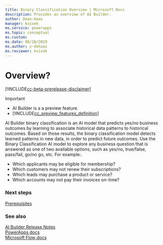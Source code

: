 ```yaml
---
title: Binary Classification Overview | Microsoft Docs
description: Provides an overview of AI Builder.
author: Dean-Haas
manager: kvivek
ms.service: powerapps
ms.topic: conceptual
ms.custom: 
ms.date: 06/10/2019
ms.author: v-dehaas
ms.reviewer: kvivek
---
```


# Overview?

[!INCLUDE[cc-beta-prerelease-disclaimer](./includes/cc-beta-prerelease-disclaimer.md)]


> [!IMPORTANT]
> - AI Builder is a a preview feature.
> - [!INCLUDE[cc_preview_features_definition](./includes/cc-preview-features-definition.md)] 

AI Builder binary classification is an AI model that predicts yes/no business outcomes by learning to associate historical data patterns to historical outcomes. Based on those results, the binary classification model detects learned patterns in new data, in order to predict future outcomes.
Use the Binary Classification AI model to explore any business question that is answered as one of two available options, such as yes/no, true/false, pass/fail, go/no go, etc. For example:. 
 
- Which applicants may be eligible for membership?
- Which customers may not renew their subscriptions?
- Which leads may purchase a product or service?
- Which accounts may not pay their invoices on-time?



### Next steps
[Prerequisites](binary-classification-prereq) 

### See also
[AI Builder Release Notes](/power-platform-release-notes/october19/ai-builder)<br/>
[PowerApps docs](https://docs.microsoft.com/powerapps/)<br/>
[Microsoft Flow docs](https://docs.microsoft.com/flow/getting-started)
